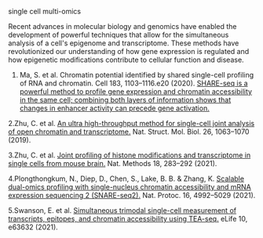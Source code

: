 single cell multi-omics

Recent advances in molecular biology and genomics have enabled the development of powerful techniques that allow for the simultaneous analysis of a cell's epigenome and transcriptome. These methods have revolutionized our understanding of how gene expression is regulated and how epigenetic modifications contribute to cellular function and disease.

1. Ma, S. et al. Chromatin potential identified by shared single-cell profiling of RNA and chromatin. Cell 183, 1103–1116.e20 (2020). [SHARE-seq is a powerful method to profile gene expression and chromatin accessibility in the same cell; combining both layers of information shows that changes in enhancer activity can precede gene activation.](https://www.sciencedirect.com/science/article/pii/S0092867420312538?via%3Dihub)

2.Zhu, C. et al. [An ultra high-throughput method for single-cell joint analysis of open chromatin and transcriptome.](https://www.nature.com/articles/s41594-019-0323-x) Nat. Struct. Mol. Biol. 26, 1063–1070 (2019).

3.Zhu, C. et al. [Joint profiling of histone modifications and transcriptome in single cells from mouse brain.](https://www.nature.com/articles/s41592-021-01060-3) Nat. Methods 18, 283–292 (2021).

4.Plongthongkum, N., Diep, D., Chen, S., Lake, B. B. & Zhang, K. [Scalable dual-omics profiling with single-nucleus chromatin accessibility and mRNA expression sequencing 2 (SNARE-seq2).](https://www.nature.com/articles/s41596-021-00507-3) Nat. Protoc. 16, 4992–5029 (2021).

5.Swanson, E. et al. [Simultaneous trimodal single-cell measurement of transcripts, epitopes, and chromatin accessibility using TEA-seq.](https://elifesciences.org/articles/63632) eLife 10, e63632 (2021).

